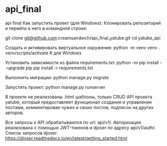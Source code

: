 # api_final
api final
Как запустить проект (для Windows):
Клонировать репозиторий и перейти в него в командной строке:

git clone git@github.com:creamsandwch/api_final_yatube.git
cd yatube_api

Cоздать и активировать виртуальное окружение:
python -m venv venv
. venv/scripts/activate # для Windows

Установить зависимости из файла requirements.txt:
python -m pip install --upgrade pip
pip install -r requirements.txt

Выполнить миграции:
python manage.py migrate

Запустить проект:
python manage.py runserver

В проекте не реализованы .html шаблоны, только CRUD API проекта yatube,
который предоставляет функционал создания и управления постами,
комментировая чужих и своих постов, подписок на других авторов.

Все запросы к API обрабатываются по url: api/v1/. Авторизация реализована 
с помощью JWT-токенов и djoser по адресу api/v1/auth/. 
Список запросов djoser: https://djoser.readthedocs.io/en/latest/getting_started.html